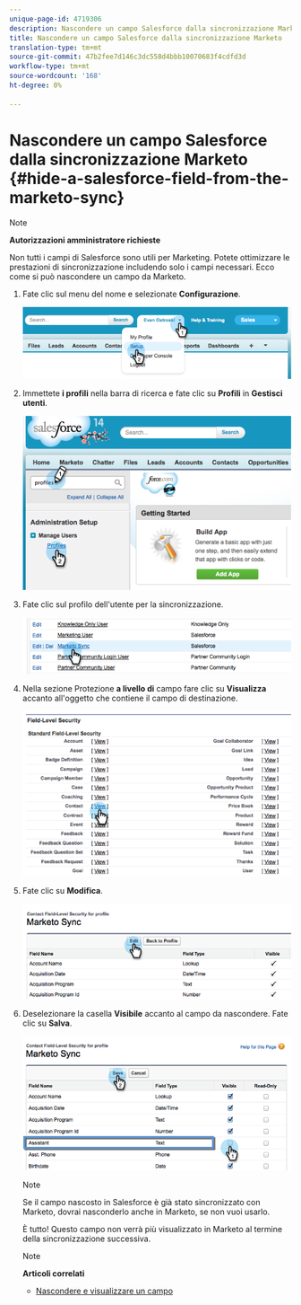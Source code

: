 ```yaml
---
unique-page-id: 4719306
description: Nascondere un campo Salesforce dalla sincronizzazione Marketo - Marketo Docs - Documentazione del prodotto
title: Nascondere un campo Salesforce dalla sincronizzazione Marketo
translation-type: tm+mt
source-git-commit: 47b2fee7d146c3dc558d4bbb10070683f4cdfd3d
workflow-type: tm+mt
source-wordcount: '168'
ht-degree: 0%

---
```



# Nascondere un campo Salesforce dalla sincronizzazione Marketo {#hide-a-salesforce-field-from-the-marketo-sync}

>[!NOTE]
>
>**Autorizzazioni amministratore richieste**

Non tutti i campi di Salesforce sono utili per Marketing. Potete ottimizzare le prestazioni di sincronizzazione includendo solo i campi necessari. Ecco come si può nascondere un campo da Marketo.

1. Fate clic sul menu del nome e selezionate **Configurazione**.

   ![](assets/image2015-6-30-15-3a11-3a23.png)

1. Immettete **i profili** nella barra di ricerca e fate clic su **Profili** in **Gestisci utenti**.

   ![](assets/image2015-6-30-15-3a12-3a46.png)

1. Fate clic sul profilo dell&#39;utente per la sincronizzazione.

   ![](assets/image2015-6-30-15-3a17-3a38.png)

1. Nella sezione Protezione **a livello di** campo fare clic su **Visualizza** accanto all&#39;oggetto che contiene il campo di destinazione.

   ![](assets/image2015-6-30-15-3a24-3a32.png)

1. Fate clic su **Modifica**.

   ![](assets/image2015-6-30-15-3a25-3a42.png)

1. Deselezionare la casella **Visibile** accanto al campo da nascondere. Fate clic su **Salva**.

   ![](assets/image2015-6-30-15-3a27-3a16.png)

   >[!NOTE]
   >
   >Se il campo nascosto in Salesforce è già stato sincronizzato con Marketo, dovrai nasconderlo anche in Marketo, se non vuoi usarlo.

   È tutto! Questo campo non verrà più visualizzato in Marketo al termine della sincronizzazione successiva.

   >[!NOTE]
   >
   >**Articoli correlati**
   >
   >    
   >    
   >    * [Nascondere e visualizzare un campo](../../../../../product-docs/administration/field-management/hide-and-unhide-a-field.md)



